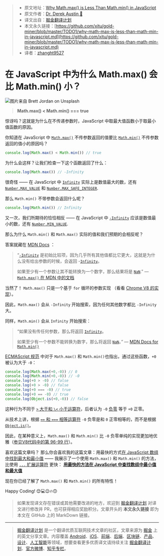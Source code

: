 > * 原文地址：[Why Math.max() is Less Than Math.min() in JavaScript](https://levelup.gitconnected.com/why-math-max-is-less-than-math-min-in-javascript-7aaf2c39ee36)
> * 原文作者：[Dr. Derek Austin 🥳](https://medium.com/@derek_develops)
> * 译文出自：[掘金翻译计划](https://github.com/xitu/gold-miner)
> * 本文永久链接：[https://github.com/xitu/gold-miner/blob/master/TODO1/why-math-max-is-less-than-math-min-in-javascript.md](https://github.com/xitu/gold-miner/blob/master/TODO1/why-math-max-is-less-than-math-min-in-javascript.md)
> * 译者：[zhanght9527](https://github.com/zhanght9527)

# 在 JavaScript 中为什么 Math.max() 会比 Math.min() 小？

![图片来自 [Brett Jordan](https://unsplash.com/@brett_jordan?utm_source=medium&utm_medium=referral) on [Unsplash](https://unsplash.com?utm_source=medium&utm_medium=referral)](https://cdn-images-1.medium.com/max/9196/0*NqSH9Eveu-3BTQ2V)

> **Math.max() \< Math.min() === true**

惊讶吗？这就是为什么在不传递参数时，JavaScript 中取最大值函数小于取最小值函数的原因。

你知道在 JavaScript 中 [`Math.max()`](https://developer.mozilla.org/en-US/docs/Web/JavaScript/Reference/Global_Objects/Math/max) 不传参数返回的值要比 [`Math.min()`](https://developer.mozilla.org/en-US/docs/Web/JavaScript/Reference/Global_Objects/Math/min) 不传参数返回的值小的原因吗？

```JavaScript
console.log(Math.max() < Math.min()) // true
```

为什么会这样？让我们检查一下这个函数返回了什么：

```JavaScript
console.log(Math.max()) // -Infinity
```

很奇怪 —— 在 JavaScript 中 [`Infinity`](https://medium.com/swlh/what-is-infinity-in-javascript-%EF%B8%8F-1faf82f100bc) 实际上是数值最大的数，还有 [`Number.MAX_VALUE`](https://developer.mozilla.org/en-US/docs/Web/JavaScript/Reference/Global_Objects/Number/MAX_VALUE) 和 [`Number.MAX_SAFE_INTEGER`](https://developer.mozilla.org/en-US/docs/Web/JavaScript/Reference/Global_Objects/Number/MAX_SAFE_INTEGER).

那么 `Math.min()` 不带参数会返回什么呢？

```JavaScript
console.log(Math.min()) // Infinity
```

又一次，我们所期待的恰恰相反 —— 在 JavaScript 中 [`-Infinity`](https://medium.com/swlh/what-is-infinity-in-javascript-%EF%B8%8F-1faf82f100bc) 应该是数值最小的数，还有 [`Number.MIN_VALUE`](https://developer.mozilla.org/en-US/docs/Web/JavaScript/Reference/Global_Objects/Number/MIN_VALUE).

那么为什么 `Math.min()` 和 `Math.max()` 实际的值和我们预期的会相反呢？

答案就藏在 [MDN Docs](https://developer.mozilla.org/en-US/docs/Web/JavaScript/Reference/Global_Objects/Math/max#Description) ：

> “[`-Infinity`](https://developer.mozilla.org/en-US/docs/Web/JavaScript/Reference/Global_Objects/Infinity) 是初始比较项，因为几乎所有其他值都比它更大，这就是为什么没有给出参数的时候，会返回 -[`Infinity`](https://developer.mozilla.org/en-US/docs/Web/JavaScript/Reference/Global_Objects/Infinity)。
>
> 如果至少有一个参数让其不能转换为一个数字，那么结果将是 [`NaN`](https://developer.mozilla.org/en-US/docs/Web/JavaScript/Reference/Global_Objects/NaN).” — [`Math.max()` 在 MDN 中的文档](https://developer.mozilla.org/en-US/docs/Web/JavaScript/Reference/Global_Objects/Math/max#Description)

当然了！ `Math.max()` 只是一个基于 `for` 循环的参数实现 （看看 [Chrome V8 的实现](https://github.com/v8/v8/blob/cd81dd6d740ff82a1abbc68615e8769bd467f91e/src/js/math.js#L77-L102)）。

因此，`Math.max()` 会从 `-Infinity` 开始搜索，因为任何其他数字都比 `-Infinity` 大。 

同样，`Math.min()` 会从 `Infinity` 开始搜索：

> “如果没有传任何参数，那么将返回 [`Infinity`](https://developer.mozilla.org/en-US/docs/Web/JavaScript/Reference/Global_Objects/Infinity)。
>
> 如果至少有一个参数不能转换为数字，那么将返回 [`NaN`](https://developer.mozilla.org/en-US/docs/Web/JavaScript/Reference/Global_Objects/NaN)。” — [MDN Docs for `Math.min()`](https://developer.mozilla.org/en-US/docs/Web/JavaScript/Reference/Global_Objects/Math/min#Description)

[ECMAScript 规范](https://www.ecma-international.org/ecma-262/10.0/index.html#sec-math.max) 中对于 `Math.max()` 和 `Math.min()`也指出，通过这些函数，`+0` 被认为大于 `-0`：

```JavaScript
console.log(Math.max(+0,-0)) // 0
console.log(Math.min(+0,-0)) // -0
console.log(+0 > -0) // false
console.log(+0 > -0) // false
console.log(+0 === -0) // true
console.log(+0 == -0) // true
console.log(Object.is(+0,-0)) // false
```

这种行为不同于 [`>` 大于和 `\<` 小于运算符](https://developer.mozilla.org/en-US/docs/Web/JavaScript/Reference/Operators/Comparison_Operators#Relational_operators)，后者认为 `-0` [负零](https://medium.com/coding-at-dawn/is-negative-zero-0-a-number-in-javascript-c62739f80114) 等于 `+0` 正零。

从技术上讲，根据 [`==` 和 `===` 相等运算符](https://medium.com/better-programming/making-sense-of-vs-in-javascript-f9dbbc6352e3) `-0` 负零是和 `0` 正零相等的，而不是根据 [`Object.is()`](https://medium.com/coding-at-dawn/es6-object-is-vs-in-javascript-7ce873064719)。

因此，在某种意义上，`Math.max()` 和 `Math.min()` 比 `-0` 负零单纯的实现更加地优雅（[参见V8代码中的第 96-99 行](https://developer.mozilla.org/en-US/docs/Web/JavaScript/Reference/Operators/Comparison_Operators#Relational_operators)）。

喜欢这篇文章吗？ 那么你会喜欢我的这篇文章：用最快的方式[在 JavaScript 数组中找到最大和最小值](https://medium.com/coding-at-dawn/the-fastest-way-to-find-minimum-and-maximum-values-in-an-array-in-javascript-2511115f8621) —— 我展示了一个使用 `Math.max()` 和 `Math.min()` 的方法，比使用 [`...` 扩展运算符](https://medium.com/coding-at-dawn/how-to-use-the-spread-operator-in-javascript-b9e4a8b06fab) 更快：
[**用最快的方法在 JavaScript 中查找数组中最小值和最大值**](https://medium.com/coding-at-dawn/the-fastest-way-to-find-minimum-and-maximum-values-in-an-array-in-javascript-2511115f8621)

现在你已经了解了 `Math.max()` 和 `Math.min()` 的所有特性！

Happy Coding! 😊💻😉🔥🙃

> 如果发现译文存在错误或其他需要改进的地方，欢迎到 [掘金翻译计划](https://github.com/xitu/gold-miner) 对译文进行修改并 PR，也可获得相应奖励积分。文章开头的 **本文永久链接** 即为本文在 GitHub 上的 MarkDown 链接。

---

> [掘金翻译计划](https://github.com/xitu/gold-miner) 是一个翻译优质互联网技术文章的社区，文章来源为 [掘金](https://juejin.im) 上的英文分享文章。内容覆盖 [Android](https://github.com/xitu/gold-miner#android)、[iOS](https://github.com/xitu/gold-miner#ios)、[前端](https://github.com/xitu/gold-miner#前端)、[后端](https://github.com/xitu/gold-miner#后端)、[区块链](https://github.com/xitu/gold-miner#区块链)、[产品](https://github.com/xitu/gold-miner#产品)、[设计](https://github.com/xitu/gold-miner#设计)、[人工智能](https://github.com/xitu/gold-miner#人工智能)等领域，想要查看更多优质译文请持续关注 [掘金翻译计划](https://github.com/xitu/gold-miner)、[官方微博](http://weibo.com/juejinfanyi)、[知乎专栏](https://zhuanlan.zhihu.com/juejinfanyi)。
